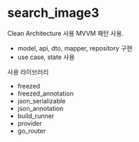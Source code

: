 # search_image3

Clean Architecture 사용
MVVM 패턴 사용.
- model, api, dto, mapper, repository 구현
- use case, state 사용

사용 라이브러리
- freezed
- freezed_annotation
- json_serializable
- json_annotation
- build_runner
- provider
- go_router
